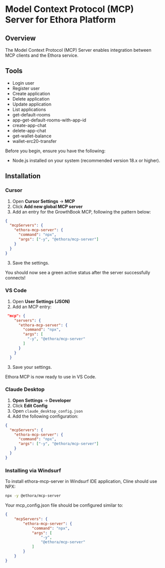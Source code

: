 # Model Context Protocol (MCP) Server for Ethora Platform
## Overview
The Model Context Protocol (MCP) Server enables integration between MCP clients and the Ethora service.

## Tools

- Login user
- Register user
- Create application
- Delete application
- Update application
- List applications
- get-default-rooms
- app-get-default-rooms-with-app-id
- create-app-chat
- delete-app-chat
- get-wallet-balance
- wallet-erc20-transfer

Before you begin, ensure you have the following:

- Node.js installed on your system (recommended version 18.x or higher).

## Installation

### Cursor

1. Open **Cursor Settings** &rarr; **MCP**
2. Click **Add new global MCP server**
3. Add an entry for the GrowthBook MCP, following the pattern below:

```json
{
  "mcpServers": {
    "ethora-mcp-server": {
      "command": "npx",
      "args": ["-y", "@ethora/mcp-server"]
    }
  }
}
```

3. Save the settings.

You should now see a green active status after the server successfully connects!

### VS Code

1. Open **User Settings (JSON)**
2. Add an MCP entry:

```json
 "mcp": {
    "servers": {
      "ethora-mcp-server": {
        "command": "npx",
        "args": [
          "-y", "@ethora/mcp-server"
        ]
      }
    }
  }
```

3. Save your settings.

Ethora MCP is now ready to use in VS Code.

### Claude Desktop

1. **Open Settings** &rarr; **Developer**
2. Click **Edit Config**
3. Open `claude_desktop_config.json`
4. Add the following configuration:

```json
{
  "mcpServers": {
    "ethora-mcp-server": {
      "command": "npx",
      "args": ["-y", "@ethora/mcp-server"]
    }
  }
}
```

### Installing via Windsurf

To install ethora-mcp-server in Windsurf IDE application, Cline should use NPX:

```bash
npx -y @ethora/mcp-server
```

Your mcp_config.json file should be configured similar to:

```json
{
    "mcpServers": {
        "ethora-mcp-server": {
            "command": "npx",
            "args": [
                "-y",
                "@ethora/mcp-server"
            ]
        }
    }
}
```